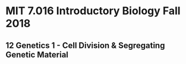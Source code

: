 # MIT 7.016 Introductory Biology Fall 2018
## 12 Genetics 1 - Cell Division & Segregating Genetic Material

